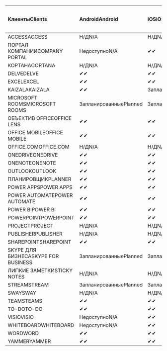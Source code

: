 <!-- This file is generated automatically. Changes made to this file will be overwritten.-->
|<span data-ttu-id="30f31-101">Клиенты</span><span class="sxs-lookup"><span data-stu-id="30f31-101">Clients</span></span>|<span data-ttu-id="30f31-102">Android</span><span class="sxs-lookup"><span data-stu-id="30f31-102">Android</span></span>|<span data-ttu-id="30f31-103">iOS</span><span class="sxs-lookup"><span data-stu-id="30f31-103">iOS</span></span>|<span data-ttu-id="30f31-104">"Mac";</span><span class="sxs-lookup"><span data-stu-id="30f31-104">Mac</span></span>|<span data-ttu-id="30f31-105">Windows 10</span><span class="sxs-lookup"><span data-stu-id="30f31-105">Windows 10</span></span><br><span data-ttu-id="30f31-106">Desktop</span><span class="sxs-lookup"><span data-stu-id="30f31-106">Desktop</span></span>|<span data-ttu-id="30f31-107">Windows 10</span><span class="sxs-lookup"><span data-stu-id="30f31-107">Windows 10</span></span><br><span data-ttu-id="30f31-108">Современные приложения</span><span class="sxs-lookup"><span data-stu-id="30f31-108">Modern Apps</span></span>|
|:-|:-|:-|:-|:-|:-|
|<span data-ttu-id="30f31-109">ACCESS</span><span class="sxs-lookup"><span data-stu-id="30f31-109">ACCESS</span></span>|<span data-ttu-id="30f31-110">Н/Д</span><span class="sxs-lookup"><span data-stu-id="30f31-110">N/A</span></span>|<span data-ttu-id="30f31-111">Н/Д</span><span class="sxs-lookup"><span data-stu-id="30f31-111">N/A</span></span>|<span data-ttu-id="30f31-112">Н/Д</span><span class="sxs-lookup"><span data-stu-id="30f31-112">N/A</span></span>|<span data-ttu-id="30f31-113">✔</span><span class="sxs-lookup"><span data-stu-id="30f31-113">✔</span></span>|<span data-ttu-id="30f31-114">Недоступно</span><span class="sxs-lookup"><span data-stu-id="30f31-114">N/A</span></span>|
|<span data-ttu-id="30f31-115">ПОРТАЛ КОМПАНИИ</span><span class="sxs-lookup"><span data-stu-id="30f31-115">COMPANY PORTAL</span></span>|<span data-ttu-id="30f31-116">Недоступно</span><span class="sxs-lookup"><span data-stu-id="30f31-116">N/A</span></span>|<span data-ttu-id="30f31-117">✔</span><span class="sxs-lookup"><span data-stu-id="30f31-117">✔</span></span>|<span data-ttu-id="30f31-118">Запланированные</span><span class="sxs-lookup"><span data-stu-id="30f31-118">Planned</span></span>|<span data-ttu-id="30f31-119">Недоступно</span><span class="sxs-lookup"><span data-stu-id="30f31-119">N/A</span></span>|<span data-ttu-id="30f31-120">✔</span><span class="sxs-lookup"><span data-stu-id="30f31-120">✔</span></span>|
|<span data-ttu-id="30f31-121">КОРТАНА</span><span class="sxs-lookup"><span data-stu-id="30f31-121">CORTANA</span></span>|<span data-ttu-id="30f31-122">Н/Д</span><span class="sxs-lookup"><span data-stu-id="30f31-122">N/A</span></span>|<span data-ttu-id="30f31-123">Н/Д</span><span class="sxs-lookup"><span data-stu-id="30f31-123">N/A</span></span>|<span data-ttu-id="30f31-124">Н/Д</span><span class="sxs-lookup"><span data-stu-id="30f31-124">N/A</span></span>|<span data-ttu-id="30f31-125">Н/Д</span><span class="sxs-lookup"><span data-stu-id="30f31-125">N/A</span></span>|<span data-ttu-id="30f31-126">✔</span><span class="sxs-lookup"><span data-stu-id="30f31-126">✔</span></span>|
|<span data-ttu-id="30f31-127">DELVE</span><span class="sxs-lookup"><span data-stu-id="30f31-127">DELVE</span></span>|<span data-ttu-id="30f31-128">✔</span><span class="sxs-lookup"><span data-stu-id="30f31-128">✔</span></span>|<span data-ttu-id="30f31-129">✔</span><span class="sxs-lookup"><span data-stu-id="30f31-129">✔</span></span>|<span data-ttu-id="30f31-130">Н/Д</span><span class="sxs-lookup"><span data-stu-id="30f31-130">N/A</span></span>|<span data-ttu-id="30f31-131">Н/Д</span><span class="sxs-lookup"><span data-stu-id="30f31-131">N/A</span></span>|<span data-ttu-id="30f31-132">Н/Д</span><span class="sxs-lookup"><span data-stu-id="30f31-132">N/A</span></span>|
|<span data-ttu-id="30f31-133">EXCEL</span><span class="sxs-lookup"><span data-stu-id="30f31-133">EXCEL</span></span>|<span data-ttu-id="30f31-134">✔</span><span class="sxs-lookup"><span data-stu-id="30f31-134">✔</span></span>|<span data-ttu-id="30f31-135">✔</span><span class="sxs-lookup"><span data-stu-id="30f31-135">✔</span></span>|<span data-ttu-id="30f31-136">✔</span><span class="sxs-lookup"><span data-stu-id="30f31-136">✔</span></span>|<span data-ttu-id="30f31-137">✔</span><span class="sxs-lookup"><span data-stu-id="30f31-137">✔</span></span>|<span data-ttu-id="30f31-138">✔</span><span class="sxs-lookup"><span data-stu-id="30f31-138">✔</span></span>|
|<span data-ttu-id="30f31-139">KAIZALA</span><span class="sxs-lookup"><span data-stu-id="30f31-139">KAIZALA</span></span>|<span data-ttu-id="30f31-140">✔</span><span class="sxs-lookup"><span data-stu-id="30f31-140">✔</span></span>|<span data-ttu-id="30f31-141">Запланированные</span><span class="sxs-lookup"><span data-stu-id="30f31-141">Planned</span></span>|<span data-ttu-id="30f31-142">Н/Д</span><span class="sxs-lookup"><span data-stu-id="30f31-142">N/A</span></span>|<span data-ttu-id="30f31-143">Н/Д</span><span class="sxs-lookup"><span data-stu-id="30f31-143">N/A</span></span>|<span data-ttu-id="30f31-144">Н/Д</span><span class="sxs-lookup"><span data-stu-id="30f31-144">N/A</span></span>|
|<span data-ttu-id="30f31-145">MICROSOFT ROOMS</span><span class="sxs-lookup"><span data-stu-id="30f31-145">MICROSOFT ROOMS</span></span>|<span data-ttu-id="30f31-146">Запланированные</span><span class="sxs-lookup"><span data-stu-id="30f31-146">Planned</span></span>|<span data-ttu-id="30f31-147">Запланированные</span><span class="sxs-lookup"><span data-stu-id="30f31-147">Planned</span></span>|<span data-ttu-id="30f31-148">Н/Д</span><span class="sxs-lookup"><span data-stu-id="30f31-148">N/A</span></span>|<span data-ttu-id="30f31-149">Н/Д</span><span class="sxs-lookup"><span data-stu-id="30f31-149">N/A</span></span>|<span data-ttu-id="30f31-150">Н/Д</span><span class="sxs-lookup"><span data-stu-id="30f31-150">N/A</span></span>|
|<span data-ttu-id="30f31-151">ОБЪЕКТИВ OFFICE</span><span class="sxs-lookup"><span data-stu-id="30f31-151">OFFICE LENS</span></span>|<span data-ttu-id="30f31-152">✔</span><span class="sxs-lookup"><span data-stu-id="30f31-152">✔</span></span>|<span data-ttu-id="30f31-153">✔</span><span class="sxs-lookup"><span data-stu-id="30f31-153">✔</span></span>|<span data-ttu-id="30f31-154">Н/Д</span><span class="sxs-lookup"><span data-stu-id="30f31-154">N/A</span></span>|<span data-ttu-id="30f31-155">Н/Д</span><span class="sxs-lookup"><span data-stu-id="30f31-155">N/A</span></span>|<span data-ttu-id="30f31-156">Н/Д</span><span class="sxs-lookup"><span data-stu-id="30f31-156">N/A</span></span>|
|<span data-ttu-id="30f31-157">OFFICE MOBILE</span><span class="sxs-lookup"><span data-stu-id="30f31-157">OFFICE MOBILE</span></span>|<span data-ttu-id="30f31-158">✔</span><span class="sxs-lookup"><span data-stu-id="30f31-158">✔</span></span>|<span data-ttu-id="30f31-159">✔</span><span class="sxs-lookup"><span data-stu-id="30f31-159">✔</span></span>|<span data-ttu-id="30f31-160">Н/Д</span><span class="sxs-lookup"><span data-stu-id="30f31-160">N/A</span></span>|<span data-ttu-id="30f31-161">Н/Д</span><span class="sxs-lookup"><span data-stu-id="30f31-161">N/A</span></span>|<span data-ttu-id="30f31-162">Н/Д</span><span class="sxs-lookup"><span data-stu-id="30f31-162">N/A</span></span>|
|<span data-ttu-id="30f31-163">OFFICE.COM</span><span class="sxs-lookup"><span data-stu-id="30f31-163">OFFICE.COM</span></span>|<span data-ttu-id="30f31-164">Н/Д</span><span class="sxs-lookup"><span data-stu-id="30f31-164">N/A</span></span>|<span data-ttu-id="30f31-165">Н/Д</span><span class="sxs-lookup"><span data-stu-id="30f31-165">N/A</span></span>|<span data-ttu-id="30f31-166">Н/Д</span><span class="sxs-lookup"><span data-stu-id="30f31-166">N/A</span></span>|<span data-ttu-id="30f31-167">Н/Д</span><span class="sxs-lookup"><span data-stu-id="30f31-167">N/A</span></span>|<span data-ttu-id="30f31-168">✔</span><span class="sxs-lookup"><span data-stu-id="30f31-168">✔</span></span>|
|<span data-ttu-id="30f31-169">ONEDRIVE</span><span class="sxs-lookup"><span data-stu-id="30f31-169">ONEDRIVE</span></span>|<span data-ttu-id="30f31-170">✔</span><span class="sxs-lookup"><span data-stu-id="30f31-170">✔</span></span>|<span data-ttu-id="30f31-171">✔</span><span class="sxs-lookup"><span data-stu-id="30f31-171">✔</span></span>|<span data-ttu-id="30f31-172">Запланированные</span><span class="sxs-lookup"><span data-stu-id="30f31-172">Planned</span></span>|<span data-ttu-id="30f31-173">✔</span><span class="sxs-lookup"><span data-stu-id="30f31-173">✔</span></span>|<span data-ttu-id="30f31-174">✔</span><span class="sxs-lookup"><span data-stu-id="30f31-174">✔</span></span>|
|<span data-ttu-id="30f31-175">ONENOTE</span><span class="sxs-lookup"><span data-stu-id="30f31-175">ONENOTE</span></span>|<span data-ttu-id="30f31-176">✔</span><span class="sxs-lookup"><span data-stu-id="30f31-176">✔</span></span>|<span data-ttu-id="30f31-177">✔</span><span class="sxs-lookup"><span data-stu-id="30f31-177">✔</span></span>|<span data-ttu-id="30f31-178">✔</span><span class="sxs-lookup"><span data-stu-id="30f31-178">✔</span></span>|<span data-ttu-id="30f31-179">Запланированные</span><span class="sxs-lookup"><span data-stu-id="30f31-179">Planned</span></span>|<span data-ttu-id="30f31-180">✔</span><span class="sxs-lookup"><span data-stu-id="30f31-180">✔</span></span>|
|<span data-ttu-id="30f31-181">OUTLOOK</span><span class="sxs-lookup"><span data-stu-id="30f31-181">OUTLOOK</span></span>|<span data-ttu-id="30f31-182">✔</span><span class="sxs-lookup"><span data-stu-id="30f31-182">✔</span></span>|<span data-ttu-id="30f31-183">✔</span><span class="sxs-lookup"><span data-stu-id="30f31-183">✔</span></span>|<span data-ttu-id="30f31-184">Запланированные</span><span class="sxs-lookup"><span data-stu-id="30f31-184">Planned</span></span>|<span data-ttu-id="30f31-185">✔</span><span class="sxs-lookup"><span data-stu-id="30f31-185">✔</span></span>|<span data-ttu-id="30f31-186">✔</span><span class="sxs-lookup"><span data-stu-id="30f31-186">✔</span></span>|
|<span data-ttu-id="30f31-187">ПЛАНИРОВЩИК</span><span class="sxs-lookup"><span data-stu-id="30f31-187">PLANNER</span></span>|<span data-ttu-id="30f31-188">✔</span><span class="sxs-lookup"><span data-stu-id="30f31-188">✔</span></span>|<span data-ttu-id="30f31-189">✔</span><span class="sxs-lookup"><span data-stu-id="30f31-189">✔</span></span>|<span data-ttu-id="30f31-190">Н/Д</span><span class="sxs-lookup"><span data-stu-id="30f31-190">N/A</span></span>|<span data-ttu-id="30f31-191">Н/Д</span><span class="sxs-lookup"><span data-stu-id="30f31-191">N/A</span></span>|<span data-ttu-id="30f31-192">Н/Д</span><span class="sxs-lookup"><span data-stu-id="30f31-192">N/A</span></span>|
|<span data-ttu-id="30f31-193">POWER APPS</span><span class="sxs-lookup"><span data-stu-id="30f31-193">POWER APPS</span></span>|<span data-ttu-id="30f31-194">✔</span><span class="sxs-lookup"><span data-stu-id="30f31-194">✔</span></span>|<span data-ttu-id="30f31-195">✔</span><span class="sxs-lookup"><span data-stu-id="30f31-195">✔</span></span>|<span data-ttu-id="30f31-196">Н/Д</span><span class="sxs-lookup"><span data-stu-id="30f31-196">N/A</span></span>|<span data-ttu-id="30f31-197">Н/Д</span><span class="sxs-lookup"><span data-stu-id="30f31-197">N/A</span></span>|<span data-ttu-id="30f31-198">Запланированные</span><span class="sxs-lookup"><span data-stu-id="30f31-198">Planned</span></span>|
|<span data-ttu-id="30f31-199">POWER AUTOMATE</span><span class="sxs-lookup"><span data-stu-id="30f31-199">POWER AUTOMATE</span></span>|<span data-ttu-id="30f31-200">✔</span><span class="sxs-lookup"><span data-stu-id="30f31-200">✔</span></span>|<span data-ttu-id="30f31-201">✔</span><span class="sxs-lookup"><span data-stu-id="30f31-201">✔</span></span>|<span data-ttu-id="30f31-202">Н/Д</span><span class="sxs-lookup"><span data-stu-id="30f31-202">N/A</span></span>|<span data-ttu-id="30f31-203">Н/Д</span><span class="sxs-lookup"><span data-stu-id="30f31-203">N/A</span></span>|<span data-ttu-id="30f31-204">Н/Д</span><span class="sxs-lookup"><span data-stu-id="30f31-204">N/A</span></span>|
|<span data-ttu-id="30f31-205">POWER BI</span><span class="sxs-lookup"><span data-stu-id="30f31-205">POWER BI</span></span>|<span data-ttu-id="30f31-206">✔</span><span class="sxs-lookup"><span data-stu-id="30f31-206">✔</span></span>|<span data-ttu-id="30f31-207">✔</span><span class="sxs-lookup"><span data-stu-id="30f31-207">✔</span></span>|<span data-ttu-id="30f31-208">Недоступно</span><span class="sxs-lookup"><span data-stu-id="30f31-208">N/A</span></span>|<span data-ttu-id="30f31-209">Запланированные</span><span class="sxs-lookup"><span data-stu-id="30f31-209">Planned</span></span>|<span data-ttu-id="30f31-210">✔</span><span class="sxs-lookup"><span data-stu-id="30f31-210">✔</span></span>|
|<span data-ttu-id="30f31-211">POWERPOINT</span><span class="sxs-lookup"><span data-stu-id="30f31-211">POWERPOINT</span></span>|<span data-ttu-id="30f31-212">✔</span><span class="sxs-lookup"><span data-stu-id="30f31-212">✔</span></span>|<span data-ttu-id="30f31-213">✔</span><span class="sxs-lookup"><span data-stu-id="30f31-213">✔</span></span>|<span data-ttu-id="30f31-214">✔</span><span class="sxs-lookup"><span data-stu-id="30f31-214">✔</span></span>|<span data-ttu-id="30f31-215">✔</span><span class="sxs-lookup"><span data-stu-id="30f31-215">✔</span></span>|<span data-ttu-id="30f31-216">✔</span><span class="sxs-lookup"><span data-stu-id="30f31-216">✔</span></span>|
|<span data-ttu-id="30f31-217">PROJECT</span><span class="sxs-lookup"><span data-stu-id="30f31-217">PROJECT</span></span>|<span data-ttu-id="30f31-218">Н/Д</span><span class="sxs-lookup"><span data-stu-id="30f31-218">N/A</span></span>|<span data-ttu-id="30f31-219">Н/Д</span><span class="sxs-lookup"><span data-stu-id="30f31-219">N/A</span></span>|<span data-ttu-id="30f31-220">Н/Д</span><span class="sxs-lookup"><span data-stu-id="30f31-220">N/A</span></span>|<span data-ttu-id="30f31-221">✔</span><span class="sxs-lookup"><span data-stu-id="30f31-221">✔</span></span>|<span data-ttu-id="30f31-222">Недоступно</span><span class="sxs-lookup"><span data-stu-id="30f31-222">N/A</span></span>|
|<span data-ttu-id="30f31-223">PUBLISHER</span><span class="sxs-lookup"><span data-stu-id="30f31-223">PUBLISHER</span></span>|<span data-ttu-id="30f31-224">Н/Д</span><span class="sxs-lookup"><span data-stu-id="30f31-224">N/A</span></span>|<span data-ttu-id="30f31-225">Н/Д</span><span class="sxs-lookup"><span data-stu-id="30f31-225">N/A</span></span>|<span data-ttu-id="30f31-226">Н/Д</span><span class="sxs-lookup"><span data-stu-id="30f31-226">N/A</span></span>|<span data-ttu-id="30f31-227">✔</span><span class="sxs-lookup"><span data-stu-id="30f31-227">✔</span></span>|<span data-ttu-id="30f31-228">Недоступно</span><span class="sxs-lookup"><span data-stu-id="30f31-228">N/A</span></span>|
|<span data-ttu-id="30f31-229">SHAREPOINT</span><span class="sxs-lookup"><span data-stu-id="30f31-229">SHAREPOINT</span></span>|<span data-ttu-id="30f31-230">✔</span><span class="sxs-lookup"><span data-stu-id="30f31-230">✔</span></span>|<span data-ttu-id="30f31-231">✔</span><span class="sxs-lookup"><span data-stu-id="30f31-231">✔</span></span>|<span data-ttu-id="30f31-232">Н/Д</span><span class="sxs-lookup"><span data-stu-id="30f31-232">N/A</span></span>|<span data-ttu-id="30f31-233">Н/Д</span><span class="sxs-lookup"><span data-stu-id="30f31-233">N/A</span></span>|<span data-ttu-id="30f31-234">Н/Д</span><span class="sxs-lookup"><span data-stu-id="30f31-234">N/A</span></span>|
|<span data-ttu-id="30f31-235">SKYPE ДЛЯ БИЗНЕСА</span><span class="sxs-lookup"><span data-stu-id="30f31-235">SKYPE FOR BUSINESS</span></span>|<span data-ttu-id="30f31-236">Запланированные</span><span class="sxs-lookup"><span data-stu-id="30f31-236">Planned</span></span>|<span data-ttu-id="30f31-237">Запланированные</span><span class="sxs-lookup"><span data-stu-id="30f31-237">Planned</span></span>|<span data-ttu-id="30f31-238">Н/Д</span><span class="sxs-lookup"><span data-stu-id="30f31-238">N/A</span></span>|<span data-ttu-id="30f31-239">Н/Д</span><span class="sxs-lookup"><span data-stu-id="30f31-239">N/A</span></span>|<span data-ttu-id="30f31-240">Н/Д</span><span class="sxs-lookup"><span data-stu-id="30f31-240">N/A</span></span>|
|<span data-ttu-id="30f31-241">ЛИПКИЕ ЗАМЕТКИ</span><span class="sxs-lookup"><span data-stu-id="30f31-241">STICKY NOTES</span></span>|<span data-ttu-id="30f31-242">Н/Д</span><span class="sxs-lookup"><span data-stu-id="30f31-242">N/A</span></span>|<span data-ttu-id="30f31-243">Н/Д</span><span class="sxs-lookup"><span data-stu-id="30f31-243">N/A</span></span>|<span data-ttu-id="30f31-244">Н/Д</span><span class="sxs-lookup"><span data-stu-id="30f31-244">N/A</span></span>|<span data-ttu-id="30f31-245">Н/Д</span><span class="sxs-lookup"><span data-stu-id="30f31-245">N/A</span></span>|<span data-ttu-id="30f31-246">✔</span><span class="sxs-lookup"><span data-stu-id="30f31-246">✔</span></span>|
|<span data-ttu-id="30f31-247">STREAM</span><span class="sxs-lookup"><span data-stu-id="30f31-247">STREAM</span></span>|<span data-ttu-id="30f31-248">Запланированные</span><span class="sxs-lookup"><span data-stu-id="30f31-248">Planned</span></span>|<span data-ttu-id="30f31-249">Запланированные</span><span class="sxs-lookup"><span data-stu-id="30f31-249">Planned</span></span>|<span data-ttu-id="30f31-250">Н/Д</span><span class="sxs-lookup"><span data-stu-id="30f31-250">N/A</span></span>|<span data-ttu-id="30f31-251">Н/Д</span><span class="sxs-lookup"><span data-stu-id="30f31-251">N/A</span></span>|<span data-ttu-id="30f31-252">Н/Д</span><span class="sxs-lookup"><span data-stu-id="30f31-252">N/A</span></span>|
|<span data-ttu-id="30f31-253">SWAY</span><span class="sxs-lookup"><span data-stu-id="30f31-253">SWAY</span></span>|<span data-ttu-id="30f31-254">Н/Д</span><span class="sxs-lookup"><span data-stu-id="30f31-254">N/A</span></span>|<span data-ttu-id="30f31-255">Н/Д</span><span class="sxs-lookup"><span data-stu-id="30f31-255">N/A</span></span>|<span data-ttu-id="30f31-256">Н/Д</span><span class="sxs-lookup"><span data-stu-id="30f31-256">N/A</span></span>|<span data-ttu-id="30f31-257">Н/Д</span><span class="sxs-lookup"><span data-stu-id="30f31-257">N/A</span></span>|<span data-ttu-id="30f31-258">✔</span><span class="sxs-lookup"><span data-stu-id="30f31-258">✔</span></span>|
|<span data-ttu-id="30f31-259">TEAMS</span><span class="sxs-lookup"><span data-stu-id="30f31-259">TEAMS</span></span>|<span data-ttu-id="30f31-260">✔</span><span class="sxs-lookup"><span data-stu-id="30f31-260">✔</span></span>|<span data-ttu-id="30f31-261">✔</span><span class="sxs-lookup"><span data-stu-id="30f31-261">✔</span></span>|<span data-ttu-id="30f31-262">Запланированные</span><span class="sxs-lookup"><span data-stu-id="30f31-262">Planned</span></span>|<span data-ttu-id="30f31-263">✔</span><span class="sxs-lookup"><span data-stu-id="30f31-263">✔</span></span>|<span data-ttu-id="30f31-264">Недоступно</span><span class="sxs-lookup"><span data-stu-id="30f31-264">N/A</span></span>|
|<span data-ttu-id="30f31-265">TO-DO</span><span class="sxs-lookup"><span data-stu-id="30f31-265">TO-DO</span></span>|<span data-ttu-id="30f31-266">✔</span><span class="sxs-lookup"><span data-stu-id="30f31-266">✔</span></span>|<span data-ttu-id="30f31-267">✔</span><span class="sxs-lookup"><span data-stu-id="30f31-267">✔</span></span>|<span data-ttu-id="30f31-268">Н/Д</span><span class="sxs-lookup"><span data-stu-id="30f31-268">N/A</span></span>|<span data-ttu-id="30f31-269">Н/Д</span><span class="sxs-lookup"><span data-stu-id="30f31-269">N/A</span></span>|<span data-ttu-id="30f31-270">✔</span><span class="sxs-lookup"><span data-stu-id="30f31-270">✔</span></span>|
|<span data-ttu-id="30f31-271">VISIO</span><span class="sxs-lookup"><span data-stu-id="30f31-271">VISIO</span></span>|<span data-ttu-id="30f31-272">Недоступно</span><span class="sxs-lookup"><span data-stu-id="30f31-272">N/A</span></span>|<span data-ttu-id="30f31-273">✔</span><span class="sxs-lookup"><span data-stu-id="30f31-273">✔</span></span>|<span data-ttu-id="30f31-274">Недоступно</span><span class="sxs-lookup"><span data-stu-id="30f31-274">N/A</span></span>|<span data-ttu-id="30f31-275">✔</span><span class="sxs-lookup"><span data-stu-id="30f31-275">✔</span></span>|<span data-ttu-id="30f31-276">Недоступно</span><span class="sxs-lookup"><span data-stu-id="30f31-276">N/A</span></span>|
|<span data-ttu-id="30f31-277">WHITEBOARD</span><span class="sxs-lookup"><span data-stu-id="30f31-277">WHITEBOARD</span></span>|<span data-ttu-id="30f31-278">Недоступно</span><span class="sxs-lookup"><span data-stu-id="30f31-278">N/A</span></span>|<span data-ttu-id="30f31-279">✔</span><span class="sxs-lookup"><span data-stu-id="30f31-279">✔</span></span>|<span data-ttu-id="30f31-280">Н/Д</span><span class="sxs-lookup"><span data-stu-id="30f31-280">N/A</span></span>|<span data-ttu-id="30f31-281">Н/Д</span><span class="sxs-lookup"><span data-stu-id="30f31-281">N/A</span></span>|<span data-ttu-id="30f31-282">✔</span><span class="sxs-lookup"><span data-stu-id="30f31-282">✔</span></span>|
|<span data-ttu-id="30f31-283">WORD</span><span class="sxs-lookup"><span data-stu-id="30f31-283">WORD</span></span>|<span data-ttu-id="30f31-284">✔</span><span class="sxs-lookup"><span data-stu-id="30f31-284">✔</span></span>|<span data-ttu-id="30f31-285">✔</span><span class="sxs-lookup"><span data-stu-id="30f31-285">✔</span></span>|<span data-ttu-id="30f31-286">✔</span><span class="sxs-lookup"><span data-stu-id="30f31-286">✔</span></span>|<span data-ttu-id="30f31-287">✔</span><span class="sxs-lookup"><span data-stu-id="30f31-287">✔</span></span>|<span data-ttu-id="30f31-288">✔</span><span class="sxs-lookup"><span data-stu-id="30f31-288">✔</span></span>|
|<span data-ttu-id="30f31-289">YAMMER</span><span class="sxs-lookup"><span data-stu-id="30f31-289">YAMMER</span></span>|<span data-ttu-id="30f31-290">✔</span><span class="sxs-lookup"><span data-stu-id="30f31-290">✔</span></span>|<span data-ttu-id="30f31-291">✔</span><span class="sxs-lookup"><span data-stu-id="30f31-291">✔</span></span>|<span data-ttu-id="30f31-292">Недоступно</span><span class="sxs-lookup"><span data-stu-id="30f31-292">N/A</span></span>|<span data-ttu-id="30f31-293">Запланированные</span><span class="sxs-lookup"><span data-stu-id="30f31-293">Planned</span></span>|<span data-ttu-id="30f31-294">Н/Д</span><span class="sxs-lookup"><span data-stu-id="30f31-294">N/A</span></span>|

